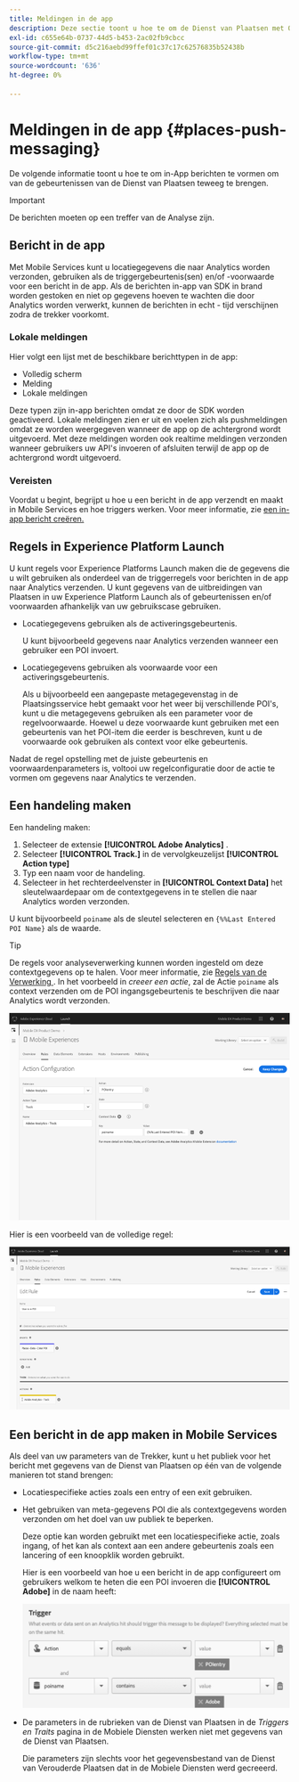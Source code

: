 ```yaml
---
title: Meldingen in de app
description: Deze sectie toont u hoe te om de Dienst van Plaatsen met Overseinen in-App te gebruiken.
exl-id: c655e64b-0737-44d5-b453-2ac02fb9cbcc
source-git-commit: d5c216aebd99ffef01c37c17c62576835b52438b
workflow-type: tm+mt
source-wordcount: '636'
ht-degree: 0%

---
```


# Meldingen in de app {#places-push-messaging}

De volgende informatie toont u hoe te om in-App berichten te vormen om van de gebeurtenissen van de Dienst van Plaatsen teweeg te brengen.

>[!IMPORTANT]
>
>De berichten moeten op een treffer van de Analyse zijn.

## Bericht in de app

Met Mobile Services kunt u locatiegegevens die naar Analytics worden verzonden, gebruiken als de triggergebeurtenis(sen) en/of -voorwaarde voor een bericht in de app. Als de berichten in-app van SDK in brand worden gestoken en niet op gegevens hoeven te wachten die door Analytics worden verwerkt, kunnen de berichten in echt - tijd verschijnen zodra de trekker voorkomt.

### Lokale meldingen

Hier volgt een lijst met de beschikbare berichttypen in de app:

* Volledig scherm
* Melding
* Lokale meldingen

Deze typen zijn in-app berichten omdat ze door de SDK worden geactiveerd. Lokale meldingen zien er uit en voelen zich als pushmeldingen omdat ze worden weergegeven wanneer de app op de achtergrond wordt uitgevoerd. Met deze meldingen worden ook realtime meldingen verzonden wanneer gebruikers uw API&#39;s invoeren of afsluiten terwijl de app op de achtergrond wordt uitgevoerd.

### Vereisten

Voordat u begint, begrijpt u hoe u een bericht in de app verzendt en maakt in Mobile Services en hoe triggers werken. Voor meer informatie, zie [ een in-app bericht creëren.](https://experienceleague.adobe.com/docs/discontinued/using/mobile-services.htmlhtml?lang=bl)

## Regels in Experience Platform Launch

U kunt regels voor Experience Platforms Launch maken die de gegevens die u wilt gebruiken als onderdeel van de triggerregels voor berichten in de app naar Analytics verzenden. U kunt gegevens van de uitbreidingen van Plaatsen in uw Experience Platform Launch als of gebeurtenissen en/of voorwaarden afhankelijk van uw gebruikscase gebruiken.

* Locatiegegevens gebruiken als de activeringsgebeurtenis.

  U kunt bijvoorbeeld gegevens naar Analytics verzenden wanneer een gebruiker een POI invoert.

* Locatiegegevens gebruiken als voorwaarde voor een activeringsgebeurtenis.

  Als u bijvoorbeeld een aangepaste metagegevenstag in de Plaatsingsservice hebt gemaakt voor het weer bij verschillende POI&#39;s, kunt u die metagegevens gebruiken als een parameter voor de regelvoorwaarde. Hoewel u deze voorwaarde kunt gebruiken met een gebeurtenis van het POI-item die eerder is beschreven, kunt u de voorwaarde ook gebruiken als context voor elke gebeurtenis.

Nadat de regel opstelling met de juiste gebeurtenis en voorwaardenparameters is, voltooi uw regelconfiguratie door de actie te vormen om gegevens naar Analytics te verzenden.

## Een handeling maken

Een handeling maken:

1. Selecteer de extensie **[!UICONTROL Adobe Analytics]** .
1. Selecteer **[!UICONTROL Track.]** in de vervolgkeuzelijst **[!UICONTROL Action type]**
1. Typ een naam voor de handeling.
1. Selecteer in het rechterdeelvenster in **[!UICONTROL Context Data]** het sleutelwaardepaar om de contextgegevens in te stellen die naar Analytics worden verzonden.

U kunt bijvoorbeeld `poiname` als de sleutel selecteren en `{%%Last Entered POI Name}` als de waarde.

>[!TIP]
>
>De regels voor analyseverwerking kunnen worden ingesteld om deze contextgegevens op te halen. Voor meer informatie, zie [ Regels van de Verwerking ](https://experienceleague.adobe.com/docs/analytics/admin/admin-tools/manage-report-suites/edit-report-suite/report-suite-general/c-processing-rules/processing-rules.html). In het voorbeeld in *creeer een actie*, zal de Actie `poiname` als context verzenden om de POI ingangsgebeurtenis te beschrijven die naar Analytics wordt verzonden.

![ creërend een actie ](/help/assets/configure-action.png)

Hier is een voorbeeld van de volledige regel:

![ voltooide regel ](/help/assets/create-a-rule.png)

## Een bericht in de app maken in Mobile Services

Als deel van uw parameters van de Trekker, kunt u het publiek voor het bericht met gegevens van de Dienst van Plaatsen op één van de volgende manieren tot stand brengen:

* Locatiespecifieke acties zoals een entry of een exit gebruiken.
* Het gebruiken van meta-gegevens POI die als contextgegevens worden verzonden om het doel van uw publiek te beperken.

  Deze optie kan worden gebruikt met een locatiespecifieke actie, zoals ingang, of het kan als context aan een andere gebeurtenis zoals een lancering of een knoopklik worden gebruikt.

  Hier is een voorbeeld van hoe u een bericht in de app configureert om gebruikers welkom te heten die een POI invoeren die **[!UICONTROL Adobe]** in de naam heeft:

  ![ trekkerparameters ](/help/assets/trigger-parameters.png)

* De parameters in de rubrieken van de Dienst van Plaatsen in de *Triggers en Traits* pagina in de Mobiele Diensten werken niet met gegevens van de Dienst van Plaatsen.

  Die parameters zijn slechts voor het gegevensbestand van de Dienst van Verouderde Plaatsen dat in de Mobiele Diensten werd gecreeerd.

